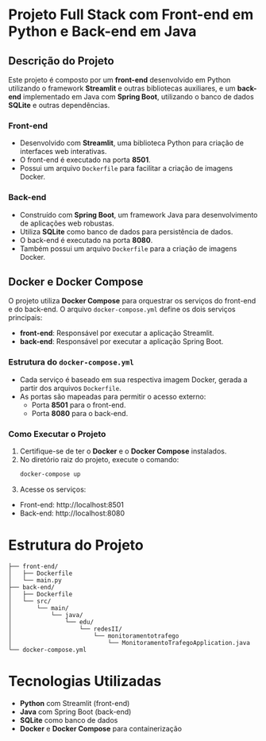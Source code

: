 # Projeto Full Stack com Front-end em Python e Back-end em Java

## Descrição do Projeto

Este projeto é composto por um **front-end** desenvolvido em Python utilizando o framework **Streamlit** e outras bibliotecas auxiliares, e um **back-end** implementado em Java com **Spring Boot**, utilizando o banco de dados **SQLite** e outras dependências.

### Front-end
- Desenvolvido com **Streamlit**, uma biblioteca Python para criação de interfaces web interativas.
- O front-end é executado na porta **8501**.
- Possui um arquivo `Dockerfile` para facilitar a criação de imagens Docker.

### Back-end
- Construído com **Spring Boot**, um framework Java para desenvolvimento de aplicações web robustas.
- Utiliza **SQLite** como banco de dados para persistência de dados.
- O back-end é executado na porta **8080**.
- Também possui um arquivo `Dockerfile` para a criação de imagens Docker.

## Docker e Docker Compose

O projeto utiliza **Docker Compose** para orquestrar os serviços do front-end e do back-end. O arquivo `docker-compose.yml` define os dois serviços principais:

- **front-end**: Responsável por executar a aplicação Streamlit.
- **back-end**: Responsável por executar a aplicação Spring Boot.

### Estrutura do `docker-compose.yml`

- Cada serviço é baseado em sua respectiva imagem Docker, gerada a partir dos arquivos `Dockerfile`.
- As portas são mapeadas para permitir o acesso externo:
  - Porta **8501** para o front-end.
  - Porta **8080** para o back-end.

### Como Executar o Projeto

1. Certifique-se de ter o **Docker** e o **Docker Compose** instalados.
2. No diretório raiz do projeto, execute o comando:
   ```bash
   docker-compose up
3. Acesse os serviços:
- Front-end: http://localhost:8501
- Back-end: http://localhost:8080
# Estrutura do Projeto

    ├── front-end/
    │   ├── Dockerfile
    │   └── main.py
    ├── back-end/
    │   ├── Dockerfile
    │   └── src/
    │       └── main/
    │           └── java/
    │               └── edu/
    │                   └── redesII/
    │                       └── monitoramentotrafego
    │                           └── MonitoramentoTrafegoApplication.java
    └── docker-compose.yml

# Tecnologias Utilizadas
- **Python** com Streamlit (front-end)
- **Java** com Spring Boot (back-end)
- **SQLite** como banco de dados
- **Docker** e **Docker Compose** para containerização